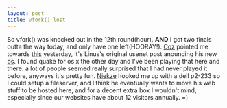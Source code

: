 ```yaml
--- 
layout: post
title: vfork() lost
---
```

So vfork() was knocked out in the 12th round(hour).  <B>AND</B> I got two finals outta the way today, and only have one left(HOORAY!).  <a href="http://www.cozmo85.net/">Coz</a> pointed me towards <a href="http://groups.google.com/groups?selm=1991Oct5.054106.4647%40klaava.Helsinki.FI">this</a> yesterday, it's Linus's original usenet post anouncing his new <a href="http://www.linux.org">os</a>.  I found quake for os x the other day and I've been playing that here and there.  a lot of people seemed really surprised that I had never played it before, anyways it's pretty fun.  <a href="http://www.nothingkillsfaster.com">Niekze</a> hooked me up with a dell p2-233 so I could setup a fileserver, and I think he eventually wants to move his web stuff to be hosted here, and for a decent extra box I wouldn't mind, especially since our websites have about 12 visitors annually. =)
